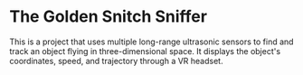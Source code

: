 # The Golden Snitch Sniffer

This is a project that uses multiple long-range ultrasonic sensors to find and track
an object flying in three-dimensional space. It displays the object's coordinates,
speed, and trajectory through a VR headset.

